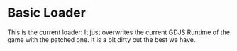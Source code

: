 # Basic Loader

This is the current loader: It just overwrites the current GDJS Runtime of the game with the patched one. 
It is a bit dirty but the best we have.